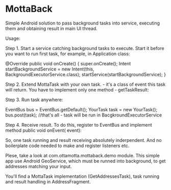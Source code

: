 MottaBack
=========

Simple Android solution to pass background tasks into service, executing them and obtaining result in main UI thread.

Usage:

Step 1. Start a service catching background tasks to execute. Start it before you want to run first task, for example, in Application class:

@Override
public void onCreate() {
  super.onCreate();
  Intent startBackgroundService = new Intent(this, BackgroundExecutorService.class);
  startService(startBackgroundService);
}

Step 2. Extend MottaTask<T> with your own task. <T> - it's a class of event this task will return. You have to implement only one method - getTaskResult<T>:

Step 3. Run task anywhere:

EventBus bus = EventBus.getDefault();
YourTask task = new YourTask();
bus.post(task); //that's all - task will be run in BacgkroundExecutorService

Step 4. Receive result. To do this, register to EventBus and implement method public void onEvent(<T> event):


So, one task running and result receiving absolutely inderpendent. And no boilerplate code needed to make and register listeners etc.

Plese, take a look at com.ottamotta.mottaback.demo module. This simple app use Android GeoService, which must be runned into background, to get addresses matching your input.

You'll find a MottaTask implementation (GetAddressesTask), task running and result handling in AddressFragment. 



